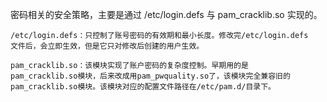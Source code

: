 
密码相关的安全策略，主要是通过 /etc/login.defs 与 pam_cracklib.so 实现的。

    /etc/login.defs：只控制了账号密码的有效期和最小长度。修改完/etc/login.defs
    文件后，会立即生效，但是它只对修改后创建的用户生效。

    pam_cracklib.so：该模块实现了账户密码的复杂度控制。早期用的是
    pam_cracklib.so模块，后来改成用pam_pwquality.so了，该模块完全兼容旧的
    pam_cracklib.so模块。该模块对应的配置文件路径在/etc/pam.d/目录下。


